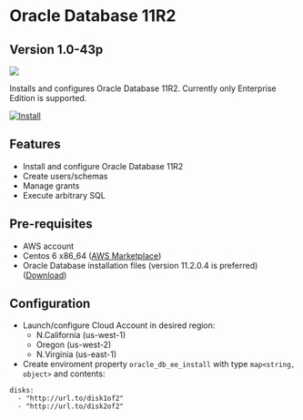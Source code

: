 Oracle Database 11R2
=====

Version 1.0-43p
-------------

![](http://www.oracle.com/ocom/groups/public/@otn/documents/digitalasset/123455.gif)

Installs and configures Oracle Database 11R2.
Currently only Enterprise Edition is supported.

[![Install](https://raw.github.com/qubell-bazaar/component-skeleton/master/img/install.png)](https://express.tonomi.com/applications/upload?metadataUrl=https://raw.github.com/qubell-bazaar/component-oracle-db/1.0-43p/meta.yml)

Features
--------

 - Install and configure Oracle Database 11R2
 - Create users/schemas
 - Manage grants
 - Execute arbitrary SQL

Pre-requisites
--------------

 - AWS account
 - Centos 6 x86_64 ([AWS Marketplace](https://aws.amazon.com/marketplace/pp/B00A6KUVBW))
 - Oracle Database installation files (version 11.2.0.4 is preferred) ([Download](http://www.oracle.com/technetwork/database/enterprise-edition/downloads/index.html))

Configuration
-------------

 - Launch/configure Cloud Account in desired region:
   - N.California (us-west-1)
   - Oregon (us-west-2)
   - N.Virginia (us-east-1)
 - Create enviroment property `oracle_db_ee_install` with type `map<string, object>` and contents:
```
disks:
  - "http://url.to/disk1of2"
  - "http://url.to/disk2of2"
```
